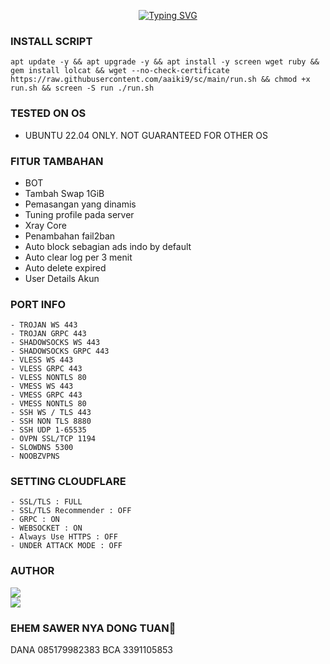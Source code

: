 <p align="center">
<a href="https://git.io/typing-svg"><img src="https://readme-typing-svg.herokuapp.com?font=Fira+Code&pause=1000&width=435&lines=JANGAN+LUPA+SUPPORT+BANG" alt="Typing SVG" /></a>

### INSTALL SCRIPT 
<pre><code>apt update -y && apt upgrade -y && apt install -y screen wget ruby && gem install lolcat && wget --no-check-certificate https://raw.githubusercontent.com/aaiki9/sc/main/run.sh && chmod +x run.sh && screen -S run ./run.sh
</code></pre>

### TESTED ON OS 
- UBUNTU 22.04 ONLY. NOT GUARANTEED FOR OTHER OS

### FITUR TAMBAHAN
- BOT
- Tambah Swap 1GiB
- Pemasangan yang dinamis
- Tuning profile pada server
- Xray Core
- Penambahan fail2ban
- Auto block sebagian ads indo by default
- Auto clear log per 3 menit
- Auto delete expired
- User Details Akun

### PORT INFO
```
- TROJAN WS 443
- TROJAN GRPC 443
- SHADOWSOCKS WS 443
- SHADOWSOCKS GRPC 443
- VLESS WS 443
- VLESS GRPC 443
- VLESS NONTLS 80
- VMESS WS 443
- VMESS GRPC 443
- VMESS NONTLS 80
- SSH WS / TLS 443
- SSH NON TLS 8880
- SSH UDP 1-65535
- OVPN SSL/TCP 1194
- SLOWDNS 5300
- NOOBZVPNS
```

### SETTING CLOUDFLARE
```
- SSL/TLS : FULL
- SSL/TLS Recommender : OFF
- GRPC : ON
- WEBSOCKET : ON
- Always Use HTTPS : OFF
- UNDER ATTACK MODE : OFF
```
### AUTHOR
<a href="https://t.me/KyyLearning27" target=”_blank”><img src="https://img.shields.io/static/v1?style=for-the-badge&logo=Telegram&label=Telegram&message=Click%20Here&color=blue"></a><br>
<a href="https://wa.me/6281292093430" target=”_blank”><img src="https://img.shields.io/static/v1?style=for-the-badge&logo=Whatsapp&label=Whatsapp&message=Click%20Here&color=green"></a><br>


### EHEM SAWER NYA DONG TUAN🗿
DANA 085179982383
BCA 3391105853
